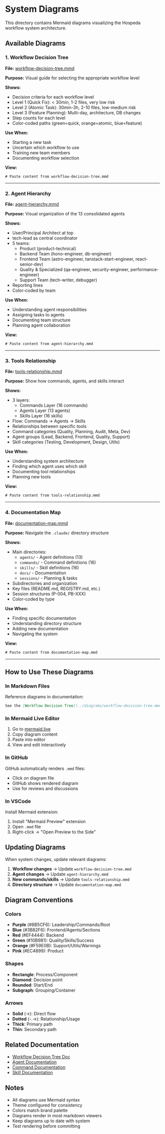 # System Diagrams

This directory contains Mermaid diagrams visualizing the Hospeda workflow system architecture.

## Available Diagrams

### 1. Workflow Decision Tree

**File:** [workflow-decision-tree.mmd](./workflow-decision-tree.mmd)

**Purpose:** Visual guide for selecting the appropriate workflow level

**Shows:**

- Decision criteria for each workflow level
- Level 1 (Quick Fix): < 30min, 1-2 files, very low risk
- Level 2 (Atomic Task): 30min-3h, 2-10 files, low-medium risk
- Level 3 (Feature Planning): Multi-day, architecture, DB changes
- Step counts for each level
- Color-coded paths (green=quick, orange=atomic, blue=feature)

**Use When:**

- Starting a new task
- Uncertain which workflow to use
- Training new team members
- Documenting workflow selection

**View:**

```mermaid
# Paste content from workflow-decision-tree.mmd
```

---

### 2. Agent Hierarchy

**File:** [agent-hierarchy.mmd](./agent-hierarchy.mmd)

**Purpose:** Visual organization of the 13 consolidated agents

**Shows:**

- User/Principal Architect at top
- tech-lead as central coordinator
- 5 teams:
  - Product (product-technical)
  - Backend Team (hono-engineer, db-engineer)
  - Frontend Team (astro-engineer, tanstack-start-engineer, react-senior-dev)
  - Quality & Specialized (qa-engineer, security-engineer, performance-engineer)
  - Support Team (tech-writer, debugger)
- Reporting lines
- Color-coded by team

**Use When:**

- Understanding agent responsibilities
- Assigning tasks to agents
- Documenting team structure
- Planning agent collaboration

**View:**

```mermaid
# Paste content from agent-hierarchy.mmd
```

---

### 3. Tools Relationship

**File:** [tools-relationship.mmd](./tools-relationship.mmd)

**Purpose:** Show how commands, agents, and skills interact

**Shows:**

- 3 layers:
  - Commands Layer (16 commands)
  - Agents Layer (13 agents)
  - Skills Layer (16 skills)
- Flow: Commands → Agents → Skills
- Relationships between specific tools
- Command categories (Quality, Planning, Audit, Meta, Dev)
- Agent groups (Lead, Backend, Frontend, Quality, Support)
- Skill categories (Testing, Development, Design, Utils)

**Use When:**

- Understanding system architecture
- Finding which agent uses which skill
- Documenting tool relationships
- Planning new tools

**View:**

```mermaid
# Paste content from tools-relationship.mmd
```

---

### 4. Documentation Map

**File:** [documentation-map.mmd](./documentation-map.mmd)

**Purpose:** Navigate the `.claude/` directory structure

**Shows:**

- Main directories:
  - `agents/` - Agent definitions (13)
  - `commands/` - Command definitions (16)
  - `skills/` - Skill definitions (16)
  - `docs/` - Documentation
  - `sessions/` - Planning & tasks
- Subdirectories and organization
- Key files (README.md, REGISTRY.md, etc.)
- Session structures (P-004, PB-XXX)
- Color-coded by type

**Use When:**

- Finding specific documentation
- Understanding directory structure
- Adding new documentation
- Navigating the system

**View:**

```mermaid
# Paste content from documentation-map.mmd
```

---

## How to Use These Diagrams

### In Markdown Files

Reference diagrams in documentation:

```markdown
See the [Workflow Decision Tree](../diagrams/workflow-decision-tree.mmd) for workflow selection.
```

### In Mermaid Live Editor

1. Go to [mermaid.live](https://mermaid.live)
2. Copy diagram content
3. Paste into editor
4. View and edit interactively

### In GitHub

GitHub automatically renders `.mmd` files:

- Click on diagram file
- GitHub shows rendered diagram
- Use for reviews and discussions

### In VSCode

Install Mermaid extension:

1. Install "Mermaid Preview" extension
2. Open `.mmd` file
3. Right-click → "Open Preview to the Side"

## Updating Diagrams

When system changes, update relevant diagrams:

1. **Workflow changes** → Update `workflow-decision-tree.mmd`
2. **Agent changes** → Update `agent-hierarchy.mmd`
3. **New commands/skills** → Update `tools-relationship.mmd`
4. **Directory structure** → Update `documentation-map.mmd`

## Diagram Conventions

### Colors

- **Purple** (#8B5CF6): Leadership/Commands/Root
- **Blue** (#3B82F6): Frontend/Agents/Sections
- **Red** (#EF4444): Backend
- **Green** (#10B981): Quality/Skills/Success
- **Orange** (#F59E0B): Support/Utils/Warnings
- **Pink** (#EC4899): Product

### Shapes

- **Rectangle**: Process/Component
- **Diamond**: Decision point
- **Rounded**: Start/End
- **Subgraph**: Grouping/Container

### Arrows

- **Solid** (→): Direct flow
- **Dotted** (-.->): Relationship/Usage
- **Thick**: Primary path
- **Thin**: Secondary path

## Related Documentation

- [Workflow Decision Tree Doc](../workflows/README.md)
- [Agent Documentation](../../agents/README.md)
- [Command Documentation](../../commands/README.md)
- [Skill Documentation](../../skills/README.md)

## Notes

- All diagrams use Mermaid syntax
- Theme configured for consistency
- Colors match brand palette
- Diagrams render in most markdown viewers
- Keep diagrams up to date with system
- Test rendering before committing
